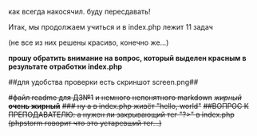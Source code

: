 как всегда накосячил. буду пересдавать!


Итак, мы продолжаем учиться и в index.php лежит 11 задач

(не все из них решены красиво, конечно же...)

**прошу обратить внимание на вопрос, который выделен красным в результате отработки index.php** 

##для удобства проверки есть скриншот screen.png##








~~#файл readme для ДЗ№1~~
~~и немного непонятного markdown~~
~~*жирный*   **очень жирный**~~
~~### ну а в index.php живёт "hello, world"~~
~~##ВОПРОС К ПРЕПОДАВАТЕЛЮ: а нужен ли закрывающий тег "?>" в index.php~~
~~(phpstorm говорит что это устаревший тег...)~~

